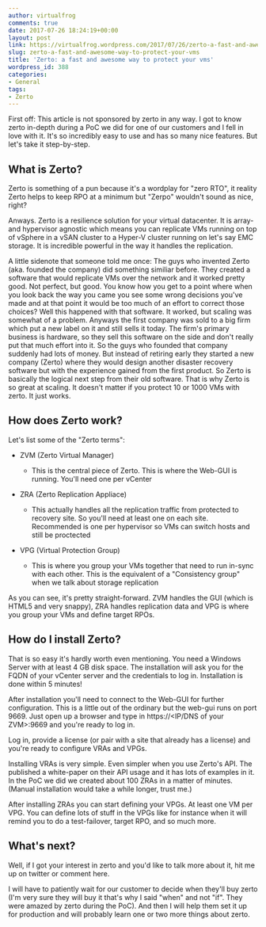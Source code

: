 ```yaml
---
author: virtualfrog
comments: true
date: 2017-07-26 18:24:19+00:00
layout: post
link: https://virtualfrog.wordpress.com/2017/07/26/zerto-a-fast-and-awesome-way-to-protect-your-vms/
slug: zerto-a-fast-and-awesome-way-to-protect-your-vms
title: 'Zerto: a fast and awesome way to protect your vms'
wordpress_id: 388
categories:
- General
tags:
- Zerto
---
```


First off: This article is not sponsored by zerto in any way. I got to know zerto in-depth during a PoC we did for one of our customers and I fell in love with it. It's so incredibly easy to use and has so many nice features. But let's take it step-by-step.

<!-- more -->


## What is Zerto?


Zerto is something of a pun because it's a wordplay for "zero RTO", it reality Zerto helps to keep RPO at a minimum but "Zerpo" wouldn't sound as nice, right?

Anways. Zerto is a resilience solution for your virtual datacenter. It is array- and hypervisor agnostic which means you can replicate VMs running on top of vSphere in a vSAN cluster to a Hyper-V cluster running on let's say EMC storage. It is incredible powerful in the way it handles the replication.

A little sidenote that someone told me once: The guys who invented Zerto (aka. founded the company) did something similiar before. They created a software that would replicate VMs over the network and it worked pretty good. Not perfect, but good. You know how you get to a point where when you look back the way you came you see some wrong decisions you've made and at that point it would be too much of an effort to correct those choices? Well this happened with that software. It worked, but scaling was somewhat of a problem. Anyways the first company was sold to a big firm which put a new label on it and still sells it today. The firm's primary business is hardware, so they sell this software on the side and don't really put that much effort into it. So the guys who founded that company suddenly had lots of money. But instead of retiring early they started a new company (Zerto) where they would design another disaster recovery software but with the experience gained from the first product. So Zerto is basically the logical next step from their old software. That is why Zerto is so great at scaling. It doesn't matter if you protect 10 or 1000 VMs with zerto. It just works.


## How does Zerto work?


Let's list some of the "Zerto terms":



	
  * ZVM (Zerto Virtual Manager)

	
    * This is the central piece of Zerto. This is where the Web-GUI is running. You'll need one per vCenter




	
  * ZRA (Zerto Replication Appliace)

	
    * This actually handles all the replication traffic from protected to recovery site. So you'll need at least one on each site. Recommended is one per hypervisor so VMs can switch hosts and still be proctected




	
  * VPG (Virtual Protection Group)

	
    * This is where you group your VMs together that need to run in-sync with each other. This is the equivalent of a "Consistency group" when we talk about storage replication





As you can see, it's pretty straight-forward. ZVM handles the GUI (which is HTML5 and very snappy), ZRA handles replication data and VPG is where you group your VMs and define target RPOs.


## How do I install Zerto?


That is so easy it's hardly worth even mentioning. You need a Windows Server with at least 4 GB disk space. The installation will ask you for the FQDN of your vCenter server and the credentials to log in. Installation is done within 5 minutes!

After installation you'll need to connect to the Web-GUI for further configuration. This is a little out of the ordinary but the web-gui runs on port 9669. Just open up a browser and type in https://<IP/DNS of your ZVM>:9669 and you're ready to log in.

Log in, provide a license (or pair with a site that already has a license) and you're ready to configure VRAs and VPGs.

Installing VRAs is very simple. Even simpler when you use Zerto's API. The published a white-paper on their API usage and it has lots of examples in it. In the PoC we did we created about 100 ZRAs in a matter of minutes. (Manual installation would take a while longer, trust me.)

After installing ZRAs you can start defining your VPGs. At least one VM per VPG. You can define lots of stuff in the VPGs like for instance when it will remind you to do a test-failover, target RPO, and so much more.


## What's next?


Well, if I got your interest in zerto and you'd like to talk more about it, hit me up on twitter or comment here.

I will have to patiently wait for our customer to decide when they'll buy zerto (I'm very sure they will buy it that's why I said "when" and not "if". They were amazed by zerto during the PoC). And then I will help them set it up for production and will probably learn one or two more things about zerto.
